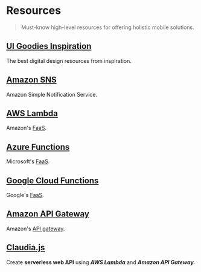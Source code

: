 # Resources

> Must-know high-level resources for offering holistic mobile solutions.

## [UI Goodies Inspiration](https://uigoodies.com/inspiration)

The best digital design resources from inspiration.

## [Amazon SNS](https://docs.aws.amazon.com/sns)

Amazon Simple Notification Service.

## [AWS Lambda](http://aws.amazon.com/lambda)

Amazon's [FaaS](/doc/glossary.md#faas).

## [Azure Functions](http://azure.microsoft.com/products/functions)

Microsoft's [FaaS](/doc/glossary.md#faas).

## [Google Cloud Functions](https://cloud.google.com/functions)

Google's [FaaS](/doc/glossary.md#faas).

## [Amazon API Gateway](https://aws.amazon.com/api-gateway)

Amazon's [API gateway](/doc/glossary.md#api-gateway).

## [Claudia.js](https://claudiajs.com/tutorials/hello-world-api-gateway.html)

Create **serverless web API** using ***AWS Lambda*** and ***Amazon API Gateway***.

